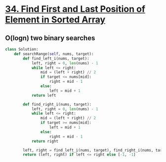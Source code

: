 # [34. Find First and Last Position of Element in Sorted Array](https://leetcode.com/problems/find-first-and-last-position-of-element-in-sorted-array/)
## O(logn) two binary searches
~~~python
class Solution:
    def searchRange(self, nums, target):
        def find_left_i(nums, target):
            left, right = 0, len(nums) - 1
            while left <= right:
                mid = (left + right) // 2
                if target <= nums[mid]:
                    right = mid - 1
                else:
                    left = mid + 1
            return left

        def find_right_i(nums, target):
            left, right = 0, len(nums) - 1
            while left <= right:
                mid = (left + right) // 2
                if target >= nums[mid]:
                    left = mid + 1
                else:
                    right = mid - 1
            return right

        left, right = find_left_i(nums, target), find_right_i(nums, target)
        return (left, right) if left <= right else [-1, -1]
~~~
